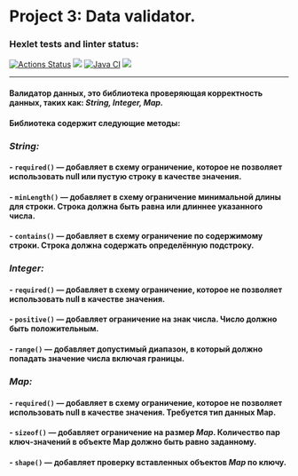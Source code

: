 # Project 3: Data validator.

### Hexlet tests and linter status:
[![Actions Status](https://github.com/salvadorrus/java-project-78/actions/workflows/hexlet-check.yml/badge.svg)](https://github.com/salvadorrus/java-project-78/actions)
<a href="https://codeclimate.com/github/salvadorrus/java-project-78/maintainability"><img src="https://api.codeclimate.com/v1/badges/28a7aa200b503ae0e9d6/maintainability" /></a>
[![Java CI](https://github.com/salvadorrus/java-project-78/actions/workflows/main.yml/badge.svg)](https://github.com/salvadorrus/java-project-78/actions/workflows/main.yml)
<a href="https://codeclimate.com/github/salvadorrus/java-project-78/test_coverage"><img src="https://api.codeclimate.com/v1/badges/28a7aa200b503ae0e9d6/test_coverage" /></a>
 ____
 
#### Валидатор данных, это библиотека проверяющая корректность данных, таких как: ***String, Integer, Map.***
#### Библиотека содержит следующие методы:
### ***String:***
#### - `required()` — добавляет в схему ограничение, которое не позволяет использовать null или пустую строку в качестве значения.
#### - `minLength()` — добавляет в схему ограничение минимальной длины для строки. Строка должна быть равна или длиннее указанного числа.
#### - `contains()` — добавляет в схему ограничение по содержимому строки. Строка должна содержать определённую подстроку.

### ***Integer:***
#### - `required()` — добавляет в схему ограничение, которое не позволяет использовать null в качестве значения.
#### - `positive()` — добавляет ограничение на знак числа. Число должно быть положительным.
#### - `range()` — добавляет допустимый диапазон, в который должно попадать значение числа включая границы.

### ***Map:***
#### - `required()` — добавляет в схему ограничение, которое не позволяет использовать null в качестве значения. Требуется тип данных Map.
#### - `sizeof()` — добавляет ограничение на размер **_Map_**. Количество пар ключ-значений в объекте Map должно быть равно заданному.
#### - `shape()` — добавляет проверку вставленных объектов **_Map_** по ключу.
